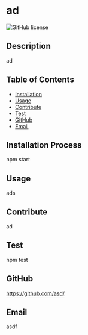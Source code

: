 # ad 
![GitHub license](https://img.shields.io/badge/license-MIT-blue.svg)
## Description
ad 
## Table of Contents
* [Installation](#installation-process)
* [Usage](#usage)
* [Contribute](#contribute)
* [Test](#test)
* [GitHub](#github)
* [Email](#email) 
## Installation Process
npm start 
## Usage
ads 
## Contribute
ad 
## Test
npm test
## GitHub
https://github.com/asd/ 
## Email
asdf